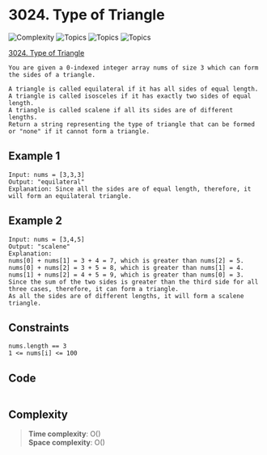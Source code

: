# 3024. Type of Triangle

![Complexity](https://img.shields.io/badge/easy-green)
![Topics](https://img.shields.io/badge/array-blue)
![Topics](https://img.shields.io/badge/math-blue)
![Topics](https://img.shields.io/badge/sorting-blue)

[3024. Type of Triangle](https://leetcode.com/problems/type-of-triangle/description/?envType=daily-question&envId=2025-05-19)

```
You are given a 0-indexed integer array nums of size 3 which can form the sides of a triangle.

A triangle is called equilateral if it has all sides of equal length.
A triangle is called isosceles if it has exactly two sides of equal length.
A triangle is called scalene if all its sides are of different lengths.
Return a string representing the type of triangle that can be formed or "none" if it cannot form a triangle.
```

## Example 1

```
Input: nums = [3,3,3]
Output: "equilateral"
Explanation: Since all the sides are of equal length, therefore, it will form an equilateral triangle.
```

## Example 2

```
Input: nums = [3,4,5]
Output: "scalene"
Explanation: 
nums[0] + nums[1] = 3 + 4 = 7, which is greater than nums[2] = 5.
nums[0] + nums[2] = 3 + 5 = 8, which is greater than nums[1] = 4.
nums[1] + nums[2] = 4 + 5 = 9, which is greater than nums[0] = 3. 
Since the sum of the two sides is greater than the third side for all three cases, therefore, it can form a triangle.
As all the sides are of different lengths, it will form a scalene triangle.
```

## Constraints

```
nums.length == 3
1 <= nums[i] <= 100
```

## Code

```csharp

```

## Complexity

> **Time complexity**: O()  
> **Space complexity**: O()
